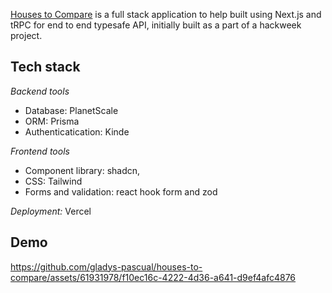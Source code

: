 [Houses to Compare](https://houses-to-compare.vercel.app/) is a full stack application to help built using Next.js and tRPC for end to end typesafe API, initially built as a part of a hackweek project.



## Tech stack

_Backend tools_
- Database: PlanetScale
- ORM: Prisma
- Authenticatication: Kinde
  
_Frontend tools_
- Component library: shadcn,
- CSS: Tailwind
- Forms and validation: react hook form and zod

  
_Deployment:_ Vercel


## Demo

https://github.com/gladys-pascual/houses-to-compare/assets/61931978/f10ec16c-4222-4d36-a641-d9ef4afc4876
